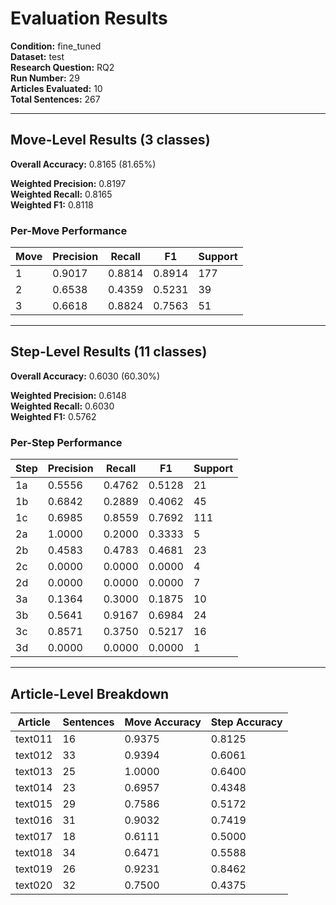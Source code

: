 # Evaluation Results

**Condition:** fine_tuned  
**Dataset:** test  
**Research Question:** RQ2  
**Run Number:** 29  
**Articles Evaluated:** 10  
**Total Sentences:** 267  

---

## Move-Level Results (3 classes)

**Overall Accuracy:** 0.8165 (81.65%)  

**Weighted Precision:** 0.8197  
**Weighted Recall:** 0.8165  
**Weighted F1:** 0.8118  

### Per-Move Performance

| Move | Precision | Recall | F1 | Support |
|------|-----------|--------|----|---------|
| 1 | 0.9017 | 0.8814 | 0.8914 | 177 |
| 2 | 0.6538 | 0.4359 | 0.5231 | 39 |
| 3 | 0.6618 | 0.8824 | 0.7563 | 51 |

---

## Step-Level Results (11 classes)

**Overall Accuracy:** 0.6030 (60.30%)  

**Weighted Precision:** 0.6148  
**Weighted Recall:** 0.6030  
**Weighted F1:** 0.5762  

### Per-Step Performance

| Step | Precision | Recall | F1 | Support |
|------|-----------|--------|----|---------|
| 1a | 0.5556 | 0.4762 | 0.5128 | 21 |
| 1b | 0.6842 | 0.2889 | 0.4062 | 45 |
| 1c | 0.6985 | 0.8559 | 0.7692 | 111 |
| 2a | 1.0000 | 0.2000 | 0.3333 | 5 |
| 2b | 0.4583 | 0.4783 | 0.4681 | 23 |
| 2c | 0.0000 | 0.0000 | 0.0000 | 4 |
| 2d | 0.0000 | 0.0000 | 0.0000 | 7 |
| 3a | 0.1364 | 0.3000 | 0.1875 | 10 |
| 3b | 0.5641 | 0.9167 | 0.6984 | 24 |
| 3c | 0.8571 | 0.3750 | 0.5217 | 16 |
| 3d | 0.0000 | 0.0000 | 0.0000 | 1 |

---

## Article-Level Breakdown

| Article | Sentences | Move Accuracy | Step Accuracy |
|---------|-----------|---------------|---------------|
| text011 | 16 | 0.9375 | 0.8125 |
| text012 | 33 | 0.9394 | 0.6061 |
| text013 | 25 | 1.0000 | 0.6400 |
| text014 | 23 | 0.6957 | 0.4348 |
| text015 | 29 | 0.7586 | 0.5172 |
| text016 | 31 | 0.9032 | 0.7419 |
| text017 | 18 | 0.6111 | 0.5000 |
| text018 | 34 | 0.6471 | 0.5588 |
| text019 | 26 | 0.9231 | 0.8462 |
| text020 | 32 | 0.7500 | 0.4375 |
